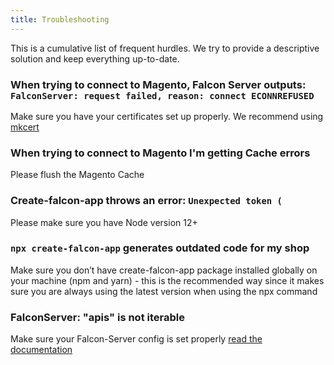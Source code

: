 ```yaml
---
title: Troubleshooting
---
```


This is a cumulative list of frequent hurdles. We try to provide a descriptive solution and keep everything up-to-date.

### When trying to connect to Magento, Falcon Server outputs: `FalconServer: request failed, reason: connect ECONNREFUSED`

Make sure you have your certificates set up properly. We recommend using [mkcert](https://github.com/FiloSottile/mkcert)

### When trying to connect to Magento I'm getting Cache errors

Please flush the Magento Cache

### Create-falcon-app throws an error: `Unexpected token (`

Please make sure you have Node version 12+

### `npx create-falcon-app` generates outdated code for my shop

Make sure you don’t have create-falcon-app package installed globally on your machine (npm and yarn) - this is the recommended way since it makes sure you are always using the latest version when using the npx command

### FalconServer: "apis" is not iterable

Make sure your Falcon-Server config is set properly [read the documentation](/docs/2019/falcon-server/basics#configuration)
